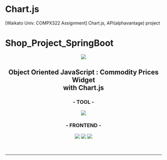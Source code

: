 # Chart.js
[Waikato Univ. COMPX322 Assignment] Chart.js, API(alphavantage) project


# Shop_Project_SpringBoot

<div align="center">

<img src="https://capsule-render.vercel.app/api?type=waving&color=FCC624&height=300&section=header&text=Chart.js&fontSize=60" />


<br>
<h2>
  Object Oriented JavaScript : Commodity Prices Widget  <br>
  with Chart.js
</h2>
<div>
  <h3>- TOOL -</h3>
  <img src="https://img.shields.io/badge/IntelliJ IDEA-000000?style=flat&logo=Brackets &logoColor=white"/>
  <br>
  
  <h3>- FRONTEND -</h3>
  
  <img src="https://img.shields.io/badge/JavaScript-F7DF1E?style=flat&logo=JavaScript&logoColor=white"/> 
	<img src="https://img.shields.io/badge/HTML5-E34F26?style=flat&logo=HTML5&logoColor=white" /> 
	<img src="https://img.shields.io/badge/CSS3-1572B6?style=flat&logo=CSS3&logoColor=white" /> 

  <br>
<br><br><hr><br>
  
</div>

<br>
<p>

</p>

</div>
